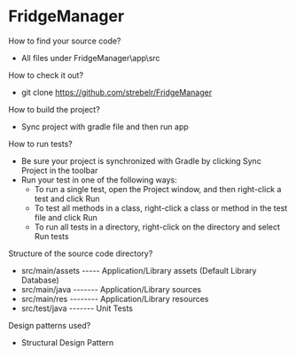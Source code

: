 # FridgeManager

How to find your source code?
- All files under FridgeManager\app\src

How to check it out?
- git clone https://github.com/strebelr/FridgeManager

How to build the project?
- Sync project with gradle file and then run app

How to run tests?
- Be sure your project is synchronized with Gradle by clicking Sync Project in the toolbar
- Run your test in one of the following ways:
    - To run a single test, open the Project window, and then right-click a test and click Run
    - To test all methods in a class, right-click a class or method in the test file and click Run
    - To run all tests in a directory, right-click on the directory and select Run tests

Structure of the source code directory?
- src/main/assets ----- Application/Library assets (Default Library Database)
- src/main/java ------- Application/Library sources
- src/main/res -------- Application/Library resources
- src/test/java ------- Unit Tests

Design patterns used?
- Structural Design Pattern
